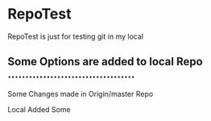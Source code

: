 # RepoTest
RepoTest is just for testing git in my local

Some Options are added to local Repo
....................................
--------------------------------------------
Some Changes made in Origin/master Repo

Local Added Some